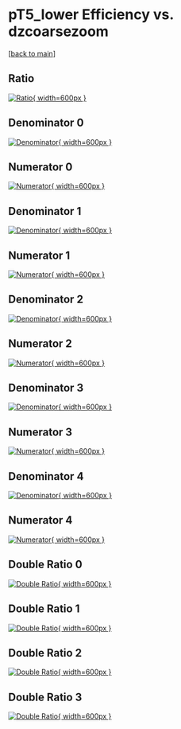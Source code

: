 # pT5_lower Efficiency vs. dzcoarsezoom

[[back to main](./)]



## Ratio

[![Ratio](../mtv/var/pT5_lower_vtr_13_0_eff_dzcoarsezoom.png){ width=600px }](../mtv/var/pT5_lower_vtr_13_0_eff_dzcoarsezoom.pdf)

## Denominator 0

[![Denominator](../mtv/den/pT5_lower_vtr_13_0_eff_dzcoarsezoom_den0.png){ width=600px }](../mtv/den/pT5_lower_vtr_13_0_eff_dzcoarsezoom_den0.pdf)

## Numerator 0

[![Numerator](../mtv/num/pT5_lower_vtr_13_0_eff_dzcoarsezoom_num0.png){ width=600px }](../mtv/num/pT5_lower_vtr_13_0_eff_dzcoarsezoom_num0.pdf)

## Denominator 1

[![Denominator](../mtv/den/pT5_lower_vtr_13_0_eff_dzcoarsezoom_den1.png){ width=600px }](../mtv/den/pT5_lower_vtr_13_0_eff_dzcoarsezoom_den1.pdf)

## Numerator 1

[![Numerator](../mtv/num/pT5_lower_vtr_13_0_eff_dzcoarsezoom_num1.png){ width=600px }](../mtv/num/pT5_lower_vtr_13_0_eff_dzcoarsezoom_num1.pdf)

## Denominator 2

[![Denominator](../mtv/den/pT5_lower_vtr_13_0_eff_dzcoarsezoom_den2.png){ width=600px }](../mtv/den/pT5_lower_vtr_13_0_eff_dzcoarsezoom_den2.pdf)

## Numerator 2

[![Numerator](../mtv/num/pT5_lower_vtr_13_0_eff_dzcoarsezoom_num2.png){ width=600px }](../mtv/num/pT5_lower_vtr_13_0_eff_dzcoarsezoom_num2.pdf)

## Denominator 3

[![Denominator](../mtv/den/pT5_lower_vtr_13_0_eff_dzcoarsezoom_den3.png){ width=600px }](../mtv/den/pT5_lower_vtr_13_0_eff_dzcoarsezoom_den3.pdf)

## Numerator 3

[![Numerator](../mtv/num/pT5_lower_vtr_13_0_eff_dzcoarsezoom_num3.png){ width=600px }](../mtv/num/pT5_lower_vtr_13_0_eff_dzcoarsezoom_num3.pdf)

## Denominator 4

[![Denominator](../mtv/den/pT5_lower_vtr_13_0_eff_dzcoarsezoom_den4.png){ width=600px }](../mtv/den/pT5_lower_vtr_13_0_eff_dzcoarsezoom_den4.pdf)

## Numerator 4

[![Numerator](../mtv/num/pT5_lower_vtr_13_0_eff_dzcoarsezoom_num4.png){ width=600px }](../mtv/num/pT5_lower_vtr_13_0_eff_dzcoarsezoom_num4.pdf)

## Double Ratio 0

[![Double Ratio](../mtv/ratio/pT5_lower_vtr_13_0_eff_dzcoarsezoom_ratio0.png){ width=600px }](../mtv/ratio/pT5_lower_vtr_13_0_eff_dzcoarsezoom_ratio0.pdf)

## Double Ratio 1

[![Double Ratio](../mtv/ratio/pT5_lower_vtr_13_0_eff_dzcoarsezoom_ratio1.png){ width=600px }](../mtv/ratio/pT5_lower_vtr_13_0_eff_dzcoarsezoom_ratio1.pdf)

## Double Ratio 2

[![Double Ratio](../mtv/ratio/pT5_lower_vtr_13_0_eff_dzcoarsezoom_ratio2.png){ width=600px }](../mtv/ratio/pT5_lower_vtr_13_0_eff_dzcoarsezoom_ratio2.pdf)

## Double Ratio 3

[![Double Ratio](../mtv/ratio/pT5_lower_vtr_13_0_eff_dzcoarsezoom_ratio3.png){ width=600px }](../mtv/ratio/pT5_lower_vtr_13_0_eff_dzcoarsezoom_ratio3.pdf)

